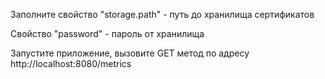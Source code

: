 Заполните свойство "storage.path" - путь до хранилища сертификатов

Свойство "password" - пароль от хранилища

Запустите приложение, вызовите GET метод по адресу http://localhost:8080/metrics
